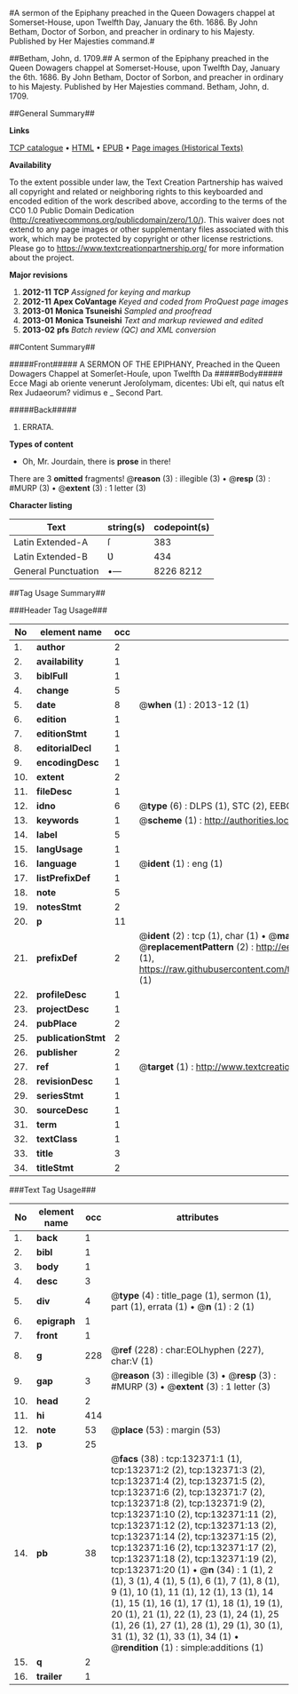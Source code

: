 #A sermon of the Epiphany preached in the Queen Dowagers chappel at Somerset-House, upon Twelfth Day, January the 6th. 1686. By John Betham, Doctor of Sorbon, and preacher in ordinary to his Majesty. Published by Her Majesties command.#

##Betham, John, d. 1709.##
A sermon of the Epiphany preached in the Queen Dowagers chappel at Somerset-House, upon Twelfth Day, January the 6th. 1686. By John Betham, Doctor of Sorbon, and preacher in ordinary to his Majesty. Published by Her Majesties command.
Betham, John, d. 1709.

##General Summary##

**Links**

[TCP catalogue](http://www.ota.ox.ac.uk/tcp/)  • 
[HTML](http://tei.it.ox.ac.uk/tcp/Texts-HTML/free/A76/A76466.html)  • 
[EPUB](http://tei.it.ox.ac.uk/tcp/Texts-EPUB/free/A76/A76466.epub) • 
[Page images (Historical Texts)](https://historicaltexts.jisc.ac.uk/eebo-99896508e)

**Availability**

To the extent possible under law, the Text Creation Partnership has waived all copyright and related or neighboring rights to this keyboarded and encoded edition of the work described above, according to the terms of the CC0 1.0 Public Domain Dedication (http://creativecommons.org/publicdomain/zero/1.0/). This waiver does not extend to any page images or other supplementary files associated with this work, which may be protected by copyright or other license restrictions. Please go to https://www.textcreationpartnership.org/ for more information about the project.

**Major revisions**

1. __2012-11__ __TCP__ *Assigned for keying and markup*
1. __2012-11__ __Apex CoVantage__ *Keyed and coded from ProQuest page images*
1. __2013-01__ __Monica Tsuneishi__ *Sampled and proofread*
1. __2013-01__ __Monica Tsuneishi__ *Text and markup reviewed and edited*
1. __2013-02__ __pfs__ *Batch review (QC) and XML conversion*

##Content Summary##

#####Front#####
 A SERMON OF THE EPIPHANY, Preached in the Queen Dowagers Chappel at Somerſet-Houſe, upon Twelfth Da
#####Body#####
Ecce Magi ab oriente venerunt Jeroſolymam, dicentes: Ubi eſt, qui natus eſt Rex Judaeorum? vidimus e
    _ Second Part.

#####Back#####

1. ERRATA.

**Types of content**

  * Oh, Mr. Jourdain, there is **prose** in there!

There are 3 **omitted** fragments! 
 @__reason__ (3) : illegible (3)  •  @__resp__ (3) : #MURP (3)  •  @__extent__ (3) : 1 letter (3)

**Character listing**


|Text|string(s)|codepoint(s)|
|---|---|---|
|Latin Extended-A|ſ|383|
|Latin Extended-B|Ʋ|434|
|General Punctuation|•—|8226 8212|

##Tag Usage Summary##

###Header Tag Usage###

|No|element name|occ|attributes|
|---|---|---|---|
|1.|__author__|2||
|2.|__availability__|1||
|3.|__biblFull__|1||
|4.|__change__|5||
|5.|__date__|8| @__when__ (1) : 2013-12 (1)|
|6.|__edition__|1||
|7.|__editionStmt__|1||
|8.|__editorialDecl__|1||
|9.|__encodingDesc__|1||
|10.|__extent__|2||
|11.|__fileDesc__|1||
|12.|__idno__|6| @__type__ (6) : DLPS (1), STC (2), EEBO-CITATION (1), PROQUEST (1), VID (1)|
|13.|__keywords__|1| @__scheme__ (1) : http://authorities.loc.gov/ (1)|
|14.|__label__|5||
|15.|__langUsage__|1||
|16.|__language__|1| @__ident__ (1) : eng (1)|
|17.|__listPrefixDef__|1||
|18.|__note__|5||
|19.|__notesStmt__|2||
|20.|__p__|11||
|21.|__prefixDef__|2| @__ident__ (2) : tcp (1), char (1)  •  @__matchPattern__ (2) : ([0-9\-]+):([0-9IVX]+) (1), (.+) (1)  •  @__replacementPattern__ (2) : http://eebo.chadwyck.com/downloadtiff?vid=$1&page=$2 (1), https://raw.githubusercontent.com/textcreationpartnership/Texts/master/tcpchars.xml#$1 (1)|
|22.|__profileDesc__|1||
|23.|__projectDesc__|1||
|24.|__pubPlace__|2||
|25.|__publicationStmt__|2||
|26.|__publisher__|2||
|27.|__ref__|1| @__target__ (1) : http://www.textcreationpartnership.org/docs/. (1)|
|28.|__revisionDesc__|1||
|29.|__seriesStmt__|1||
|30.|__sourceDesc__|1||
|31.|__term__|1||
|32.|__textClass__|1||
|33.|__title__|3||
|34.|__titleStmt__|2||


###Text Tag Usage###

|No|element name|occ|attributes|
|---|---|---|---|
|1.|__back__|1||
|2.|__bibl__|1||
|3.|__body__|1||
|4.|__desc__|3||
|5.|__div__|4| @__type__ (4) : title_page (1), sermon (1), part (1), errata (1)  •  @__n__ (1) : 2 (1)|
|6.|__epigraph__|1||
|7.|__front__|1||
|8.|__g__|228| @__ref__ (228) : char:EOLhyphen (227), char:V (1)|
|9.|__gap__|3| @__reason__ (3) : illegible (3)  •  @__resp__ (3) : #MURP (3)  •  @__extent__ (3) : 1 letter (3)|
|10.|__head__|2||
|11.|__hi__|414||
|12.|__note__|53| @__place__ (53) : margin (53)|
|13.|__p__|25||
|14.|__pb__|38| @__facs__ (38) : tcp:132371:1 (1), tcp:132371:2 (2), tcp:132371:3 (2), tcp:132371:4 (2), tcp:132371:5 (2), tcp:132371:6 (2), tcp:132371:7 (2), tcp:132371:8 (2), tcp:132371:9 (2), tcp:132371:10 (2), tcp:132371:11 (2), tcp:132371:12 (2), tcp:132371:13 (2), tcp:132371:14 (2), tcp:132371:15 (2), tcp:132371:16 (2), tcp:132371:17 (2), tcp:132371:18 (2), tcp:132371:19 (2), tcp:132371:20 (1)  •  @__n__ (34) : 1 (1), 2 (1), 3 (1), 4 (1), 5 (1), 6 (1), 7 (1), 8 (1), 9 (1), 10 (1), 11 (1), 12 (1), 13 (1), 14 (1), 15 (1), 16 (1), 17 (1), 18 (1), 19 (1), 20 (1), 21 (1), 22 (1), 23 (1), 24 (1), 25 (1), 26 (1), 27 (1), 28 (1), 29 (1), 30 (1), 31 (1), 32 (1), 33 (1), 34 (1)  •  @__rendition__ (1) : simple:additions (1)|
|15.|__q__|2||
|16.|__trailer__|1||
